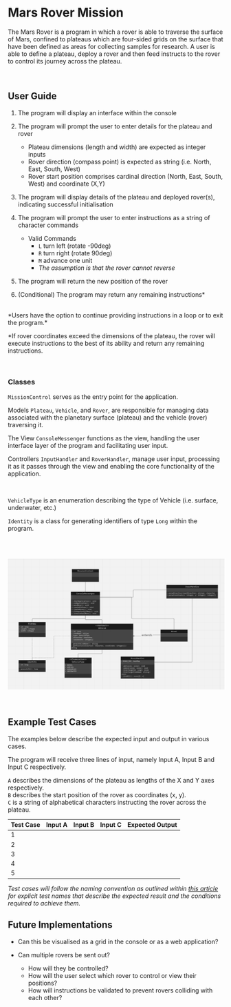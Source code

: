 # Mars Rover Mission

The Mars Rover is a program in which a rover is able to traverse the surface of Mars, confined to plateaus which are four-sided grids on the surface that have been defined as areas for collecting samples for research.
A user is able to define a plateau, deploy a rover and then feed instructs to the rover to control its journey across the plateau.

<br/>

## User Guide
1. The program will display an interface within the console

2. The program will prompt the user to enter details for the plateau and rover
   - Plateau dimensions (length and width) are expected as integer inputs
   - Rover direction (compass point) is expected as string (i.e. North, East, South, West)
   - Rover start position comprises cardinal direction (North, East, South, West) and coordinate (X,Y)

3. The program will display details of the plateau and deployed rover(s), indicating successful initialisation

4. The program will prompt the user to enter instructions as a string of character commands
   - Valid Commands
     - `L` turn left (rotate -90deg)
     - `R` turn right (rotate 90deg)
     - `M` advance one unit
     - *The assumption is that the rover cannot reverse*

5. The program will return the new position of the rover

6. (Conditional) The program may return any remaining instructions*
<br/>
*Users have the option to continue providing instructions in a loop or to exit the program.*

*If rover coordinates exceed the dimensions of the plateau, the rover will execute instructions to the best of its ability and return any remaining instructions.

<br/>

### Classes
`MissionControl` serves as the entry point for the application.

Models `Plateau`, `Vehicle`, and `Rover`, are responsible for managing data associated with the planetary surface (plateau) and the vehicle (rover) traversing it.
<br/>

The View `ConsoleMessenger` functions as the view, handling the user interface layer of the program and facilitating user input.
<br/>

Controllers `InputHandler` and `RoverHandler`, manage user input, processing it as it passes through the view and enabling the core functionality of the application.

<br/>

`VehicleType` is an enumeration describing the type of Vehicle (i.e. surface, underwater, etc.)

`Identity` is a class for generating identifiers of type `Long` within the program.

<br/>
<br/>

![UML Diagram](Assets/Mars-Rover-UML.png)

<br/>

## Example Test Cases
The examples below describe the expected input and output in various cases.

The program will receive three lines of input, namely Input A, Input B and Input C respectively.

`A` describes the dimensions of the plateau as lengths of the X and Y axes respectively. <br/>
`B` describes the start position of the rover as coordinates (x, y). <br/>
`C` is a string of alphabetical characters instructing the rover across the plateau. <br/>


| Test Case | Input A | Input B | Input C | Expected Output |
|-----------|---------|---------|---------|-----------------|
| 1         |         |         |         |                 |
| 2         |         |         |         |                 |
| 3         |         |         |         |                 |
| 4         |         |         |         |                 |
| 5         |         |         |         |                 |

*Test cases will follow the naming convention as outlined within [this article](https://www.softwaretestingmagazine.com/knowledge/how-to-choose-the-right-name-for-unit-tests/) for explicit test names that describe the expected result and the conditions required to achieve them.*


## Future Implementations
- Can this be visualised as a grid in the console or as a web application?

- Can multiple rovers be sent out?
  - How will they be controlled?
  - How will the user select which rover to control or view their positions?
  - How will instructions be validated to prevent rovers colliding with each other?
